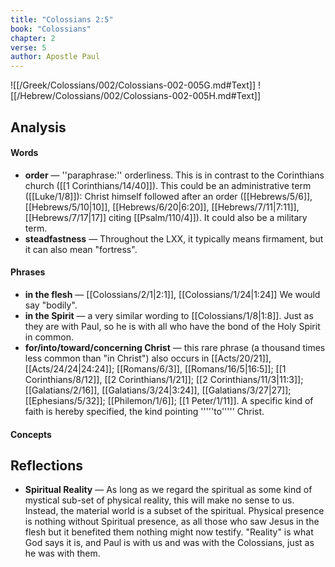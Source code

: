 ```yaml
---
title: "Colossians 2:5"
book: "Colossians"
chapter: 2
verse: 5
author: Apostle Paul
---
```

![[/Greek/Colossians/002/Colossians-002-005G.md#Text]]
![[/Hebrew/Colossians/002/Colossians-002-005H.md#Text]]

## Analysis

#### Words
- **order** — ''paraphrase:'' orderliness.  This is in contrast to the Corinthians church ([[1 Corinthians/14/40]]).  This could be an administrative term ([[Luke/1/8]]):  Christ himself followed after an order ([[Hebrews/5/6]], [[Hebrews/5/10|10]], [[Hebrews/6/20|6:20]], [[Hebrews/7/11|7:11]], [[Hebrews/7/17|17]] citing [[Psalm/110/4]]).  It could also be a military term.
- **steadfastness** — Throughout the LXX, it typically means firmament, but it can also mean "fortress".

#### Phrases
- **in the flesh** — [[Colossians/2/1|2:1]], [[Colossians/1/24|1:24]] We would say "bodily".
- **in the Spirit** — a very similar wording to [[Colossians/1/8|1:8]].  Just as they are with Paul, so he is with all who have the bond of the Holy Spirit in common.
- **for/into/toward/concerning Christ** — this rare phrase (a thousand times less common than "in Christ") also occurs in [[Acts/20/21]], [[Acts/24/24|24:24]]; [[Romans/6/3]], [[Romans/16/5|16:5]]; [[1 Corinthians/8/12]], [[2 Corinthians/1/21]]; [[2 Corinthians/11/3|11:3]]; [[Galatians/2/16]], [[Galatians/3/24|3:24]], [[Galatians/3/27|27]]; [[Ephesians/5/32]]; [[Philemon/1/6]]; [[1 Peter/1/11]].  A specific kind of faith is hereby specified, the kind pointing '''''to''''' Christ.

#### Concepts

## Reflections
- **Spiritual Reality** — As long as we regard the spiritual as some kind of mystical sub-set of physical reality, this will make no sense to us.  Instead, the material world is a subset of the spiritual.  Physical presence is nothing without Spiritual presence, as all those who saw Jesus in the flesh but it benefited them nothing might now testify.  "Reality" is what God says it is, and Paul is with us and was with the Colossians, just as he was with them.
